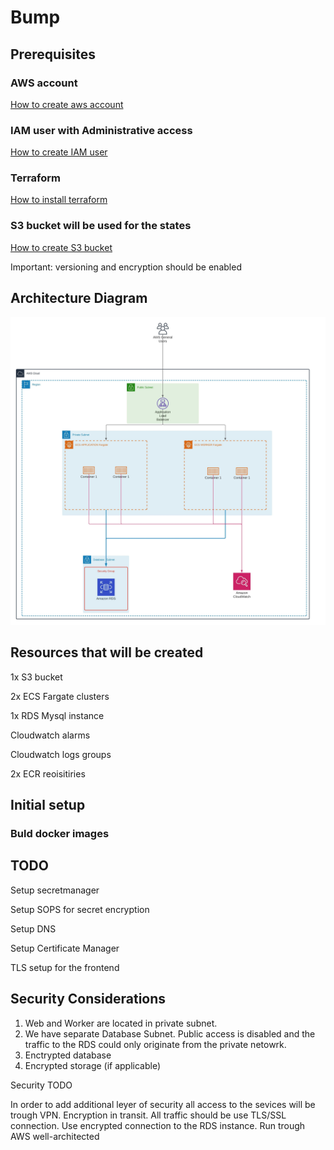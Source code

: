 # Bump

## Prerequisites

### AWS account

[How to create aws account](https://aws.amazon.com/premiumsupport/knowledge-center/create-and-activate-aws-account/)

### IAM user with Administrative access

[How to create IAM user](https://docs.aws.amazon.com/IAM/latest/UserGuide/id_users_create.html)

### Terraform

[How to install terraform](https://learn.hashicorp.com/tutorials/terraform/install-cli?in=terraform/aws-get-started)

### S3 bucket will be used for the states

[How to create S3 bucket](https://docs.aws.amazon.com/AmazonS3/latest/userguide/create-bucket-overview.html)

Important:
versioning and encryption should be enabled

## Architecture Diagram

![Architecture](architecture.jpeg)

## Resources that will be created

1x S3 bucket

2x ECS Fargate clusters

1x RDS Mysql instance

Cloudwatch alarms

Cloudwatch logs groups

2x ECR reoisitiries

## Initial setup

### Buld docker images

## TODO

Setup secretmanager

Setup SOPS for secret encryption

Setup DNS

Setup Certificate Manager

TLS setup for the frontend

## Security Considerations

1. Web and Worker are located in private subnet.
2. We have separate Database Subnet. Public access is disabled and the traffic to the RDS could only originate from the private netowrk.
3. Enctrypted database
4. Encrypted storage (if applicable)

Security TODO

In order to add additional leyer of security all access to the sevices will be trough VPN.
Encryption in transit. All traffic should be use TLS/SSL connection. Use encrypted connection to the RDS instance.
Run trough AWS well-architected
